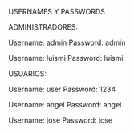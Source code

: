 USERNAMES Y PASSWORDS

ADMINISTRADORES: 

Username: admin
Password: admin

Username: luismi
Password: luismi

USUARIOS:

Username: user
Password: 1234

Username: angel
Password: angel

Username: jose
Password: jose





